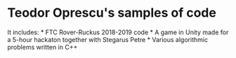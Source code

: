 # Teodor Oprescu's samples of code 

It includes:
        * FTC Rover-Ruckus 2018-2019 code
        * A game in Unity made for a 5-hour hackaton together with Stegarus Petre
        * Various algorithmic problems written in C++
